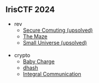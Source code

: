 ## IrisCTF 2024
- rev
    + [Secure Comuting (upsolved)](./rev/secure_computing/)
    + [The Maze](./rev/the_maze/)
    + [Small Universe (upsolved)](./rev/small_universe/)
    <br/>
- crypto
    + [Baby Charge](./crypto/baby_charge/)
    + [dhash](./crypto/dhash/)
    + [Integral Communication](./crypto/integral_communication/)